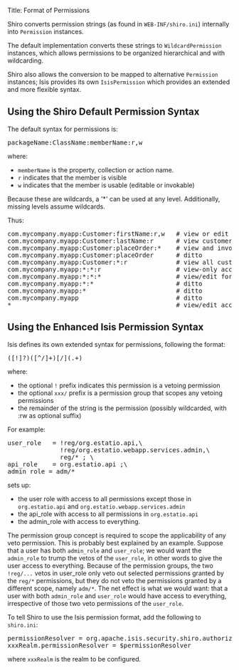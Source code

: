 Title: Format of Permissions

Shiro converts permission strings (as found in `WEB-INF/shiro.ini`) internally into `Permission` instances.

The default implementation converts these strings to `WildcardPermission` instances, which allows permissions to be organized hierarchical and with wildcarding.  

Shiro also allows the conversion to be mapped to alternative `Permission` instances; Isis provides its own `IsisPermission` which provides an extended and more flexible syntax.

## Using the Shiro Default Permission Syntax

The default syntax for permissions is:

<pre>
packageName:ClassName:memberName:r,w
</pre>

where:

* `memberName` is the property, collection or action name.
* `r` indicates that the member is visible
* `w` indicates that the member is usable (editable or invokable)

Because these are wildcards, a '*' can be used at any level.  Additionally, missing levels assume wildcards.

Thus:

<pre>
com.mycompany.myapp:Customer:firstName:r,w   # view or edit customer's firstName
com.mycompany.myapp:Customer:lastName:r      # view customer's lastName only
com.mycompany.myapp:Customer:placeOrder:*    # view and invoke placeOrder action
com.mycompany.myapp:Customer:placeOrder      # ditto
com.mycompany.myapp:Customer:*:r             # view all customer class members
com.mycompany.myapp:*:*:r                    # view-only access for all classes in myapp package
com.mycompany.myapp:*:*:*                    # view/edit for all classes in myapp package
com.mycompany.myapp:*:*                      # ditto
com.mycompany.myapp:*                        # ditto
com.mycompany.myapp                          # ditto
*                                            # view/edit access to everything
</pre>

## Using the Enhanced Isis Permission Syntax

Isis defines its own extended syntax for permissions, following the format:

<pre>
([!]?)([^/]+)[/](.+)
</pre>

where:

* the optional `!` prefix indicates this permission is a vetoing permission
* the optional `xxx/` prefix is a permission group that scopes any vetoing permissions
* the remainder of the string is the permission (possibly wildcarded, with :rw as optional suffix)

For example:

<pre>
user_role   = !reg/org.estatio.api,\
              !reg/org.estatio.webapp.services.admin,\
              reg/* ; \
api_role    = org.estatio.api ;\
admin_role = adm/*
</pre>

sets up:
* the user role with access to all permissions except those in `org.estatio.api` and `org.estatio.webapp.services.admin`
* the api_role with access to all permissions in `org.estatio.api`
* the admin_role with access to everything.

The permission group concept is required to scope the applicability of any veto permission.  This is probably best explained by an example.  Suppose that a user has both `admin_role` and `user_role`; we would want the `admin_role` to trump the vetos of the `user_role`, in other words to give the user access to everything.  Because of the permission groups, the two `!reg/...` vetos in user_role only veto out selected permissions granted by the `reg/*` permissions, but they do not veto the permissions granted by a different scope, namely `adm/*`.  The net effect is what we would want: that a user with both `admin_role` and `user_role` would have access to everything, irrespective of those two veto permissions of the `user_role`.

To tell Shiro to use the Isis permission format, add the following to `shiro.ini`:

<pre>
permissionResolver = org.apache.isis.security.shiro.authorization.IsisPermissionResolver
xxxRealm.permissionResolver = $permissionResolver
</pre>

where `xxxRealm` is the realm to be configured.